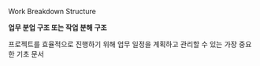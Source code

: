 Work Breakdown Structure

**업무 분업 구조 또는 작업 분해 구조**

프로젝트를 효율적으로 진행하기 위해 업무 일정을 계획하고 관리할 수 있는 가장 중요한 기초 문서